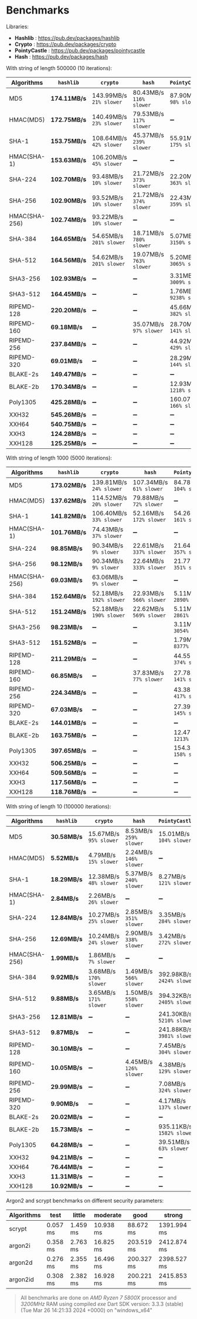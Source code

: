 # Benchmarks

Libraries:

- **Hashlib** : https://pub.dev/packages/hashlib
- **Crypto** : https://pub.dev/packages/crypto
- **PointyCastle** : https://pub.dev/packages/pointycastle
- **Hash** : https://pub.dev/packages/hash

With string of length 500000 (10 iterations):

| Algorithms    | `hashlib`      | `crypto`                     | `hash`                       | `PointyCastle`                |
| ------------- | -------------- | ---------------------------- | ---------------------------- | ----------------------------- |
| MD5           | **174.11MB/s** | 143.99MB/s <br> `21% slower` | 80.43MB/s <br> `116% slower` | 87.90MB/s <br> `98% slower`   |
| HMAC(MD5)     | **172.75MB/s** | 140.49MB/s <br> `23% slower` | 79.53MB/s <br> `117% slower` | ➖                            |
| SHA-1         | **153.75MB/s** | 108.64MB/s <br> `42% slower` | 45.37MB/s <br> `239% slower` | 55.91MB/s <br> `175% slower`  |
| HMAC(SHA-1)   | **153.63MB/s** | 106.20MB/s <br> `45% slower` | ➖                           | ➖                            |
| SHA-224       | **102.70MB/s** | 93.48MB/s <br> `10% slower`  | 21.72MB/s <br> `373% slower` | 22.20MB/s <br> `363% slower`  |
| SHA-256       | **102.90MB/s** | 93.52MB/s <br> `10% slower`  | 21.72MB/s <br> `374% slower` | 22.43MB/s <br> `359% slower`  |
| HMAC(SHA-256) | **102.74MB/s** | 93.22MB/s <br> `10% slower`  | ➖                           | ➖                            |
| SHA-384       | **164.65MB/s** | 54.65MB/s <br> `201% slower` | 18.71MB/s <br> `780% slower` | 5.07MB/s <br> `3150% slower`  |
| SHA-512       | **164.56MB/s** | 54.62MB/s <br> `201% slower` | 19.07MB/s <br> `763% slower` | 5.20MB/s <br> `3065% slower`  |
| SHA3-256      | **102.93MB/s** | ➖                           | ➖                           | 3.31MB/s <br> `3009% slower`  |
| SHA3-512      | **164.45MB/s** | ➖                           | ➖                           | 1.76MB/s <br> `9238% slower`  |
| RIPEMD-128    | **220.20MB/s** | ➖                           | ➖                           | 45.66MB/s <br> `382% slower`  |
| RIPEMD-160    | **69.18MB/s**  | ➖                           | 35.07MB/s <br> `97% slower`  | 28.70MB/s <br> `141% slower`  |
| RIPEMD-256    | **237.84MB/s** | ➖                           | ➖                           | 44.92MB/s <br> `429% slower`  |
| RIPEMD-320    | **69.01MB/s**  | ➖                           | ➖                           | 28.29MB/s <br> `144% slower`  |
| BLAKE-2s      | **149.47MB/s** | ➖                           | ➖                           | ➖                            |
| BLAKE-2b      | **170.34MB/s** | ➖                           | ➖                           | 12.93MB/s <br> `1218% slower` |
| Poly1305      | **425.28MB/s** | ➖                           | ➖                           | 160.07MB/s <br> `166% slower` |
| XXH32         | **545.26MB/s** | ➖                           | ➖                           | ➖                            |
| XXH64         | **540.75MB/s** | ➖                           | ➖                           | ➖                            |
| XXH3          | **124.28MB/s** | ➖                           | ➖                           | ➖                            |
| XXH128        | **125.25MB/s** | ➖                           | ➖                           | ➖                            |

With string of length 1000 (5000 iterations):

| Algorithms    | `hashlib`      | `crypto`                     | `hash`                       | `PointyCastle`                |
| ------------- | -------------- | ---------------------------- | ---------------------------- | ----------------------------- |
| MD5           | **173.02MB/s** | 139.81MB/s <br> `24% slower` | 107.34MB/s <br> `61% slower` | 84.78MB/s <br> `104% slower`  |
| HMAC(MD5)     | **137.62MB/s** | 114.52MB/s <br> `20% slower` | 79.88MB/s <br> `72% slower`  | ➖                            |
| SHA-1         | **141.82MB/s** | 106.40MB/s <br> `33% slower` | 52.16MB/s <br> `172% slower` | 54.26MB/s <br> `161% slower`  |
| HMAC(SHA-1)   | **101.76MB/s** | 74.43MB/s <br> `37% slower`  | ➖                           | ➖                            |
| SHA-224       | **98.85MB/s**  | 90.34MB/s <br> `9% slower`   | 22.61MB/s <br> `337% slower` | 21.64MB/s <br> `357% slower`  |
| SHA-256       | **98.12MB/s**  | 90.34MB/s <br> `9% slower`   | 22.64MB/s <br> `333% slower` | 21.77MB/s <br> `351% slower`  |
| HMAC(SHA-256) | **69.03MB/s**  | 63.06MB/s <br> `9% slower`   | ➖                           | ➖                            |
| SHA-384       | **152.64MB/s** | 52.18MB/s <br> `192% slower` | 22.93MB/s <br> `566% slower` | 5.11MB/s <br> `2890% slower`  |
| SHA-512       | **151.24MB/s** | 52.18MB/s <br> `190% slower` | 22.62MB/s <br> `569% slower` | 5.11MB/s <br> `2861% slower`  |
| SHA3-256      | **98.23MB/s**  | ➖                           | ➖                           | 3.11MB/s <br> `3054% slower`  |
| SHA3-512      | **151.52MB/s** | ➖                           | ➖                           | 1.79MB/s <br> `8377% slower`  |
| RIPEMD-128    | **211.29MB/s** | ➖                           | ➖                           | 44.55MB/s <br> `374% slower`  |
| RIPEMD-160    | **66.85MB/s**  | ➖                           | 37.83MB/s <br> `77% slower`  | 27.78MB/s <br> `141% slower`  |
| RIPEMD-256    | **224.34MB/s** | ➖                           | ➖                           | 43.38MB/s <br> `417% slower`  |
| RIPEMD-320    | **67.03MB/s**  | ➖                           | ➖                           | 27.39MB/s <br> `145% slower`  |
| BLAKE-2s      | **144.01MB/s** | ➖                           | ➖                           | ➖                            |
| BLAKE-2b      | **163.75MB/s** | ➖                           | ➖                           | 12.47MB/s <br> `1213% slower` |
| Poly1305      | **397.65MB/s** | ➖                           | ➖                           | 154.36MB/s <br> `158% slower` |
| XXH32         | **506.25MB/s** | ➖                           | ➖                           | ➖                            |
| XXH64         | **509.56MB/s** | ➖                           | ➖                           | ➖                            |
| XXH3          | **117.56MB/s** | ➖                           | ➖                           | ➖                            |
| XXH128        | **118.76MB/s** | ➖                           | ➖                           | ➖                            |

With string of length 10 (100000 iterations):

| Algorithms    | `hashlib`     | `crypto`                    | `hash`                      | `PointyCastle`                 |
| ------------- | ------------- | --------------------------- | --------------------------- | ------------------------------ |
| MD5           | **30.58MB/s** | 15.67MB/s <br> `95% slower` | 8.53MB/s <br> `259% slower` | 15.01MB/s <br> `104% slower`   |
| HMAC(MD5)     | **5.52MB/s**  | 4.79MB/s <br> `15% slower`  | 2.24MB/s <br> `146% slower` | ➖                             |
| SHA-1         | **18.29MB/s** | 12.38MB/s <br> `48% slower` | 5.37MB/s <br> `240% slower` | 8.27MB/s <br> `121% slower`    |
| HMAC(SHA-1)   | **2.84MB/s**  | 2.26MB/s <br> `26% slower`  | ➖                          | ➖                             |
| SHA-224       | **12.84MB/s** | 10.27MB/s <br> `25% slower` | 2.85MB/s <br> `351% slower` | 3.35MB/s <br> `284% slower`    |
| SHA-256       | **12.69MB/s** | 10.24MB/s <br> `24% slower` | 2.90MB/s <br> `338% slower` | 3.42MB/s <br> `272% slower`    |
| HMAC(SHA-256) | **1.99MB/s**  | 1.86MB/s <br> `7% slower`   | ➖                          | ➖                             |
| SHA-384       | **9.92MB/s**  | 3.68MB/s <br> `170% slower` | 1.49MB/s <br> `566% slower` | 392.98KB/s <br> `2424% slower` |
| SHA-512       | **9.88MB/s**  | 3.65MB/s <br> `171% slower` | 1.50MB/s <br> `558% slower` | 394.32KB/s <br> `2405% slower` |
| SHA3-256      | **12.81MB/s** | ➖                          | ➖                          | 241.30KB/s <br> `5210% slower` |
| SHA3-512      | **9.87MB/s**  | ➖                          | ➖                          | 241.88KB/s <br> `3981% slower` |
| RIPEMD-128    | **30.10MB/s** | ➖                          | ➖                          | 7.45MB/s <br> `304% slower`    |
| RIPEMD-160    | **10.05MB/s** | ➖                          | 4.45MB/s <br> `126% slower` | 4.38MB/s <br> `129% slower`    |
| RIPEMD-256    | **29.99MB/s** | ➖                          | ➖                          | 7.08MB/s <br> `324% slower`    |
| RIPEMD-320    | **9.90MB/s**  | ➖                          | ➖                          | 4.17MB/s <br> `137% slower`    |
| BLAKE-2s      | **20.02MB/s** | ➖                          | ➖                          | ➖                             |
| BLAKE-2b      | **15.73MB/s** | ➖                          | ➖                          | 935.11KB/s <br> `1582% slower` |
| Poly1305      | **64.28MB/s** | ➖                          | ➖                          | 39.51MB/s <br> `63% slower`    |
| XXH32         | **94.21MB/s** | ➖                          | ➖                          | ➖                             |
| XXH64         | **76.44MB/s** | ➖                          | ➖                          | ➖                             |
| XXH3          | **11.31MB/s** | ➖                          | ➖                          | ➖                             |
| XXH128        | **10.92MB/s** | ➖                          | ➖                          | ➖                             |

Argon2 and scrypt benchmarks on different security parameters:

| Algorithms | test     | little   | moderate  | good       | strong      |
| ---------- | -------- | -------- | --------- | ---------- | ----------- |
| scrypt     | 0.057 ms | 1.459 ms | 10.938 ms | 88.672 ms  | 1391.994 ms |
| argon2i    | 0.358 ms | 2.763 ms | 16.825 ms | 203.519 ms | 2412.874 ms |
| argon2d    | 0.276 ms | 2.355 ms | 16.496 ms | 200.327 ms | 2398.527 ms |
| argon2id   | 0.308 ms | 2.382 ms | 16.928 ms | 200.221 ms | 2415.853 ms |

> All benchmarks are done on _AMD Ryzen 7 5800X_ processor and _3200MHz_ RAM using compiled _exe_
> Dart SDK version: 3.3.3 (stable) (Tue Mar 26 14:21:33 2024 +0000) on "windows_x64"
